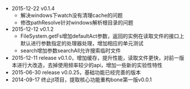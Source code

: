 + 2015-12-22 v0.1.4
	+ 解决windows下watch没有清理cache的问题
	+ 修改pathResolve针对windows解析根目录的问题
+ 2015-12-12 v0.1.2
	+ FileSystem.getFs增加defaultAct参数，返回的实例在读取文件的接口上默认进行参数指定的处理器处理，增加相应的单元测试
	+ search增加参数searchAll允许搜索临时文件
+ 2015-12-11 release v0.1.0，增加缓存，提升性能，读取文件更快，对前一版本进行大改造，去掉使用频率较少的api，增加一些新的实验性特性
+ 2015-06-30 release v0.0.25，基础功能已经完善的版本
+ 2014-09-17 终止jt项目，提取核心功能重构bone第一版v0.0.1